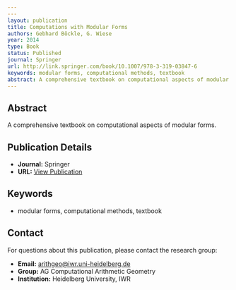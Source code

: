 ```yaml
---
---
layout: publication
title: Computations with Modular Forms
authors: Gebhard Böckle, G. Wiese
year: 2014
type: Book
status: Published
journal: Springer
url: http://link.springer.com/book/10.1007/978-3-319-03847-6
keywords: modular forms, computational methods, textbook
abstract: A comprehensive textbook on computational aspects of modular forms.
---
```



## Abstract

A comprehensive textbook on computational aspects of modular forms.

## Publication Details

- **Journal:** Springer
- **URL:** [View Publication](http://link.springer.com/book/10.1007/978-3-319-03847-6)

## Keywords

- modular forms, computational methods, textbook


## Contact

For questions about this publication, please contact the research group:
- **Email:** arithgeo@iwr.uni-heidelberg.de
- **Group:** AG Computational Arithmetic Geometry
- **Institution:** Heidelberg University, IWR
